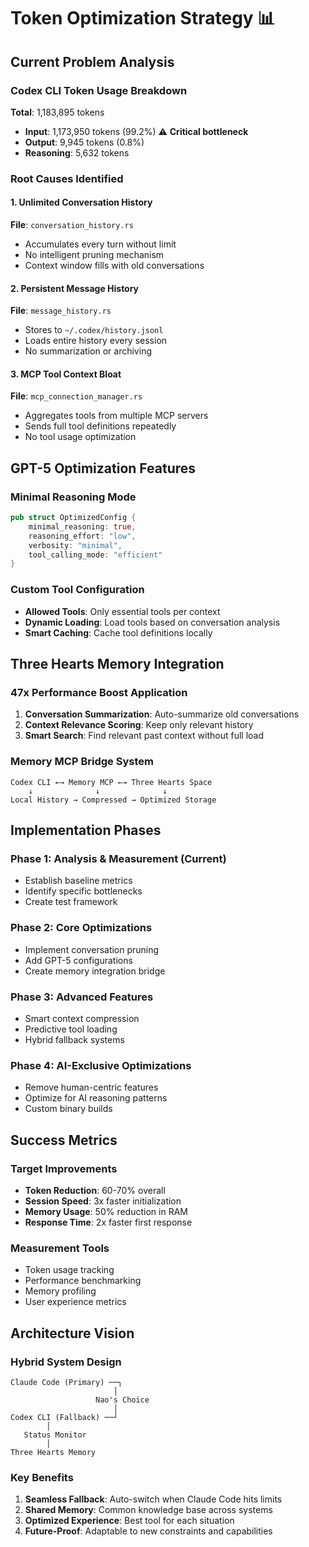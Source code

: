 # Token Optimization Strategy 📊

## Current Problem Analysis

### Codex CLI Token Usage Breakdown
**Total**: 1,183,895 tokens
- **Input**: 1,173,950 tokens (99.2%) ⚠️ **Critical bottleneck**
- **Output**: 9,945 tokens (0.8%)
- **Reasoning**: 5,632 tokens

### Root Causes Identified

#### 1. Unlimited Conversation History
**File**: `conversation_history.rs`
- Accumulates every turn without limit
- No intelligent pruning mechanism
- Context window fills with old conversations

#### 2. Persistent Message History
**File**: `message_history.rs`  
- Stores to `~/.codex/history.jsonl`
- Loads entire history every session
- No summarization or archiving

#### 3. MCP Tool Context Bloat
**File**: `mcp_connection_manager.rs`
- Aggregates tools from multiple MCP servers
- Sends full tool definitions repeatedly
- No tool usage optimization

## GPT-5 Optimization Features

### Minimal Reasoning Mode
```rust
pub struct OptimizedConfig {
    minimal_reasoning: true,
    reasoning_effort: "low",
    verbosity: "minimal",
    tool_calling_mode: "efficient"
}
```

### Custom Tool Configuration
- **Allowed Tools**: Only essential tools per context
- **Dynamic Loading**: Load tools based on conversation analysis
- **Smart Caching**: Cache tool definitions locally

## Three Hearts Memory Integration

### 47x Performance Boost Application
1. **Conversation Summarization**: Auto-summarize old conversations
2. **Context Relevance Scoring**: Keep only relevant history
3. **Smart Search**: Find relevant past context without full load

### Memory MCP Bridge System
```
Codex CLI ←→ Memory MCP ←→ Three Hearts Space
    ↓              ↓              ↓
Local History → Compressed → Optimized Storage
```

## Implementation Phases

### Phase 1: Analysis & Measurement (Current)
- Establish baseline metrics
- Identify specific bottlenecks  
- Create test framework

### Phase 2: Core Optimizations
- Implement conversation pruning
- Add GPT-5 configurations
- Create memory integration bridge

### Phase 3: Advanced Features  
- Smart context compression
- Predictive tool loading
- Hybrid fallback systems

### Phase 4: AI-Exclusive Optimizations
- Remove human-centric features
- Optimize for AI reasoning patterns
- Custom binary builds

## Success Metrics

### Target Improvements
- **Token Reduction**: 60-70% overall
- **Session Speed**: 3x faster initialization  
- **Memory Usage**: 50% reduction in RAM
- **Response Time**: 2x faster first response

### Measurement Tools
- Token usage tracking
- Performance benchmarking
- Memory profiling
- User experience metrics

## Architecture Vision

### Hybrid System Design
```
Claude Code (Primary) ──┐
                       │
                   Nao's Choice
                       │  
Codex CLI (Fallback) ──┘
        │
   Status Monitor
        │
Three Hearts Memory
```

### Key Benefits
1. **Seamless Fallback**: Auto-switch when Claude Code hits limits
2. **Shared Memory**: Common knowledge base across systems
3. **Optimized Experience**: Best tool for each situation
4. **Future-Proof**: Adaptable to new constraints and capabilities